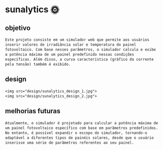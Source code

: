 # sunalytics :sun_with_face:

## objetivo
    Este projeto consiste em um simulador web que permite aos usuários inserir valores de irradiância solar e temperatura do painel fotovoltaico. Com base nesses parâmetros, o simulador calcula e exibe a potência máxima de um painel predefinido nessas condições específicas. Além disso, a curva característica (gráfico da corrente pela tensão) também é exibido.

## design
    <img src="design/sunalytics_design_1.jpg">
    <img src="design/sunalytics_design_2.jpg">

## melhorias futuras
    Atualmente, o simulador é projetado para calcular a potência máxima de um painel fotovoltaico específico com base em parâmetros predefinidos. No entanto, é possível expandir o escopo do simulador, tornando-o adaptável a diferentes tipos de painéis solares, desde que o usuário inserisse uma série de parâmetros referentes ao seu painel.